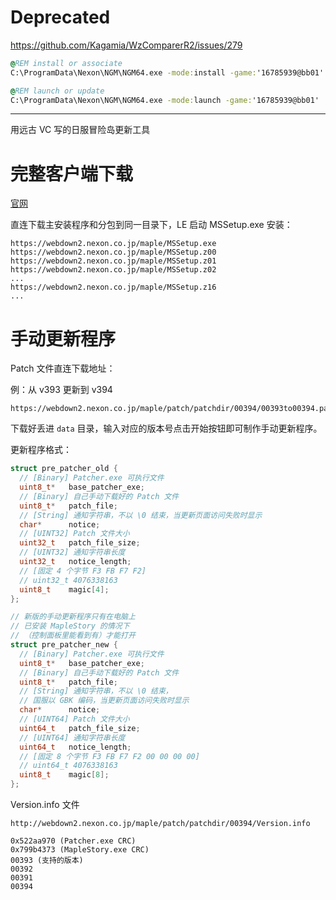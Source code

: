 # Deprecated

https://github.com/Kagamia/WzComparerR2/issues/279

```bat
@REM install or associate
C:\ProgramData\Nexon\NGM\NGM64.exe -mode:install -game:'16785939@bb01'

@REM launch or update
C:\ProgramData\Nexon\NGM\NGM64.exe -mode:launch -game:'16785939@bb01'
```

------------------------------------

用远古 VC 写的日服冒险岛更新工具

# 完整客户端下载

[官网](https://maplestory.nexon.co.jp/gameguide/gamestart/download/)

直连下载主安装程序和分包到同一目录下，LE 启动 MSSetup.exe 安装：

```
https://webdown2.nexon.co.jp/maple/MSSetup.exe
https://webdown2.nexon.co.jp/maple/MSSetup.z00
https://webdown2.nexon.co.jp/maple/MSSetup.z01
https://webdown2.nexon.co.jp/maple/MSSetup.z02
...
https://webdown2.nexon.co.jp/maple/MSSetup.z16
...
```

# 手动更新程序

Patch 文件直连下载地址：

例：从 v393 更新到 v394

```
https://webdown2.nexon.co.jp/maple/patch/patchdir/00394/00393to00394.patch
```

下载好丢进 `data` 目录，输入对应的版本号点击开始按钮即可制作手动更新程序。

更新程序格式：

```cpp
struct pre_patcher_old {
  // [Binary] Patcher.exe 可执行文件
  uint8_t*   base_patcher_exe;
  // [Binary] 自己手动下载好的 Patch 文件
  uint8_t*   patch_file;
  // [String] 通知字符串，不以 \0 结束，当更新页面访问失败时显示
  char*      notice;
  // [UINT32] Patch 文件大小
  uint32_t   patch_file_size;
  // [UINT32] 通知字符串长度
  uint32_t   notice_length;
  // [固定 4 个字节 F3 FB F7 F2]
  // uint32_t 4076338163
  uint8_t    magic[4];
};

// 新版的手动更新程序只有在电脑上
// 已安装 MapleStory 的情况下
// （控制面板里能看到有）才能打开
struct pre_patcher_new {
  // [Binary] Patcher.exe 可执行文件
  uint8_t*   base_patcher_exe;
  // [Binary] 自己手动下载好的 Patch 文件
  uint8_t*   patch_file;
  // [String] 通知字符串，不以 \0 结束，
  // 国服以 GBK 编码，当更新页面访问失败时显示
  char*      notice;
  // [UINT64] Patch 文件大小
  uint64_t   patch_file_size;
  // [UINT64] 通知字符串长度
  uint64_t   notice_length;
  // [固定 8 个字节 F3 FB F7 F2 00 00 00 00]
  // uint64_t 4076338163
  uint8_t    magic[8];
};
```

Version.info 文件

```
http://webdown2.nexon.co.jp/maple/patch/patchdir/00394/Version.info
```

```
0x522aa970 (Patcher.exe CRC)
0x799b4373 (MapleStory.exe CRC)
00393 (支持的版本)
00392
00391
00394
```

